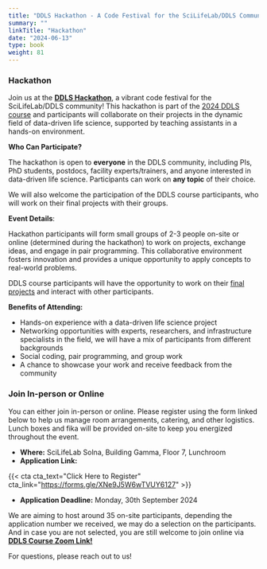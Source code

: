 ```yaml
---
title: "DDLS Hackathon - A Code Festival for the SciLifeLab/DDLS Community"
summary: ""
linkTitle: "Hackathon"
date: "2024-06-13"
type: book
weight: 81
---
```


<!-- updated: 14.09.2024 -->

### Hackathon

Join us at the **[DDLS Hackathon](https://training.scilifelab.se/events/data-driven-life-science-hackathon)**, a vibrant code festival for the SciLifeLab/DDLS community! This hackathon is part of the [2024 DDLS course](https://ddls.aicell.io/course/ddls-2024/) and participants will collaborate on their projects in the dynamic field of data-driven life science, supported by teaching assistants in a hands-on environment.

**Who Can Participate?**

The hackathon is open to **everyone** in the DDLS community, including PIs, PhD students, postdocs, facility experts/trainers, and anyone interested in data-driven life science. Participants can work on **any topic** of their choice.

We will also welcome the participation of the DDLS course participants, who will work on their final projects with their groups.

**Event Details**:

Hackathon participants will form small groups of 2-3 people on-site or online (determined during the hackathon) to work on projects, exchange ideas, and engage in pair programming. This collaborative environment fosters innovation and provides a unique opportunity to apply concepts to real-world problems.

DDLS course participants will have the opportunity to work on their [final projects](../final-project/) and interact with other participants.

**Benefits of Attending:**

- Hands-on experience with a data-driven life science project
- Networking opportunities with experts, researchers, and infrastructure specialists in the field, we will have a mix of participants from different backgrounds
- Social coding, pair programming, and group work
- A chance to showcase your work and receive feedback from the community


### Join In-person or Online

You can either join in-person or online. Please register using the form linked below to help us manage room arrangements, catering, and other logistics. Lunch boxes and fika will be provided on-site to keep you energized throughout the event.

- **Where:** SciLifeLab Solna, Building Gamma, Floor 7, Lunchroom
- **Application Link:**

{{< cta cta_text="Click Here to Register" cta_link="https://forms.gle/XNe9J5W6wTVUY6127" >}}

- **Application Deadline:** Monday, 30th September 2024


We are aiming to host around 35 on-site participants, depending the application number we received, we may do a selection on the participants. And in case you are not selected, you are still welcome to join online via **[DDLS Course Zoom Link!](https://kth-se.zoom.us/j/69812177998)**


For questions, please reach out to us!
